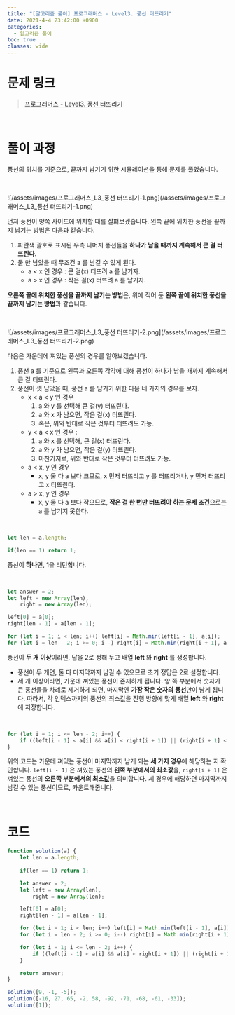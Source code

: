 ```yaml
---
title: "[알고리즘 풀이] 프로그래머스 - Level3. 풍선 터뜨리기"
date: 2021-4-4 23:42:00 +0900
categories:
  - 알고리즘 풀이
toc: true
classes: wide
---
```


# 문제 링크

> [프로그래머스 - Level3. 풍선 터뜨리기](https://programmers.co.kr/learn/courses/30/lessons/68646?language=javascript)

<br>

# 풀이 과정

풍선의 위치를 기준으로, 끝까지 남기기 위한 시뮬레이션을 통해 문제를 풀었습니다.

<br>

![/assets/images/프로그래머스_L3_풍선 터뜨리기-1.png](/assets/images/프로그래머스_L3_풍선 터뜨리기-1.png)

먼저 풍선이 양쪽 사이드에 위치할 때를 살펴보겠습니다. 왼쪽 끝에 위치한 풍선을 끝까지 남기는 방법은 다음과 같습니다.

1. 파란색 괄호로 표시된 우측 나머지 풍선들을 **하나가 남을 때까지 계속해서 큰 걸 터뜨린다.**
2. 둘 만 남았을 때 무조건 a 를 남길 수 있게 된다.
   - a < x 인 경우 : 큰 걸(x) 터뜨려 a 를 남기자.
   - a > x 인 경우 : 작은 걸(x) 터뜨려 a 를 남기자.

**오른쪽 끝에 위치한 풍선을 끝까지 남기는 방법**은, 위에 적어 둔 **왼쪽 끝에 위치한 풍선을 끝까지 남기는 방법**과 같습니다.

<br>

![/assets/images/프로그래머스_L3_풍선 터뜨리기-2.png](/assets/images/프로그래머스_L3_풍선 터뜨리기-2.png)

다음은 가운데에 껴있는 풍선의 경우를 알아보겠습니다.

1. 풍선 a 를 기준으로 왼쪽과 오른쪽 각각에 대해 풍선이 하나가 남을 때까지 계속해서 큰 걸 터뜨린다.
2. 풍선이 셋 남았을 때, 풍선 a 를 남기기 위한 다음 네 가지의 경우를 보자.
   - x < a < y 인 경우
     1. a 와 y 를 선택해 큰 걸(y) 터뜨린다.
     2. a 와 x 가 남으면, 작은 걸(x) 터뜨린다.
     3. 혹은, 위와 반대로 작은 것부터 터뜨려도 가능.
   - y < a < x 인 경우 :
     1. a 와 x 를 선택해, 큰 걸(x) 터뜨린다.
     2. a 와 y 가 남으면, 작은 걸(y) 터뜨린다.
     3. 마찬가지로, 위와 반대로 작은 것부터 터뜨려도 가능.
   - a < x, y 인 경우
     - x, y 둘 다 a 보다 크므로, x 먼저 터뜨리고 y 를 터뜨리거나, y 먼저 터뜨리고 x 터뜨린다.
   - a > x, y 인 경우
     - x, y 둘 다 a 보다 작으므로, **작은 걸 한 번만 터뜨려야 하는 문제 조건**으로는 a 를 남기지 못한다.

<br>

```jsx
let len = a.length;

if(len == 1) return 1;
```

풍선이 **하나**면, 1을 리턴합니다.

<br>

```jsx
let answer = 2;
let left = new Array(len),
    right = new Array(len);

left[0] = a[0];
right[len - 1] = a[len - 1];

for (let i = 1; i < len; i++) left[i] = Math.min(left[i - 1], a[i]);
for (let i = len - 2; i >= 0; i--) right[i] = Math.min(right[i + 1], a[i]);
```

풍선이 **두 개 이상**이라면, 답을 2로 정해 두고 배열 **left** 와 **right** 를 생성합니다.

- 풍선이 두 개면, 둘 다 마지막까지 남길 수 있으므로 초기 정답은 2로 설정합니다.
- 세 개 이상이라면, 가운데 껴있는 풍선이 존재하게 됩니다. 양 쪽 부분에서 숫자가 큰 풍선들을 차례로 제거하게 되면, 마지막엔 **가장 작은 숫자의 풍선**만이 남게 됩니다. 따라서, 각 인덱스까지의 풍선의 최소값을 진행 방향에 맞게 배열 **left** 와 **right** 에 저장합니다.

<br>

```jsx
for (let i = 1; i <= len - 2; i++) {
    if ((left[i - 1] < a[i] && a[i] < right[i + 1]) || (right[i + 1] < a[i] && a[i] < left[i - 1]) || (left[i - 1] > a[i] && right[i + 1] > a[i])) answer++;
}
```

위의 코드는 가운데 껴있는 풍선이 마지막까지 남게 되는 **세 가지 경우**에 해당하는 지 확인합니다. `left[i - 1]` 은 껴있는 풍선의 **왼쪽 부분에서의 최소값**을, `right[i + 1]` 은 껴있는 풍선의 **오른쪽 부분에서의 최소값**을 의미합니다. 세 경우에 해당하면 마지막까지 남길 수 있는 풍선이므로, 카운트해줍니다.

<br>

# 코드

```jsx
function solution(a) {
    let len = a.length;
    
    if(len == 1) return 1;

    let answer = 2;
    let left = new Array(len),
        right = new Array(len);

    left[0] = a[0];
    right[len - 1] = a[len - 1];

    for (let i = 1; i < len; i++) left[i] = Math.min(left[i - 1], a[i]);
    for (let i = len - 2; i >= 0; i--) right[i] = Math.min(right[i + 1], a[i]);

    for (let i = 1; i <= len - 2; i++) {
        if ((left[i - 1] < a[i] && a[i] < right[i + 1]) || (right[i + 1] < a[i] && a[i] < left[i - 1]) || (left[i - 1] > a[i] && right[i + 1] > a[i])) answer++;
    }

    return answer;
}

solution([9, -1, -5]);
solution([-16, 27, 65, -2, 58, -92, -71, -68, -61, -33]);
solution([1]);
```
